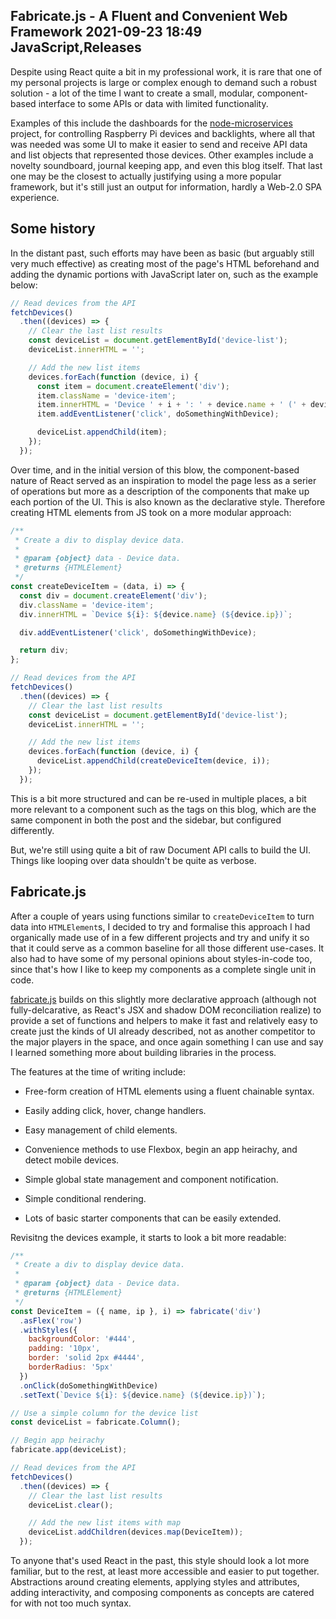 Fabricate.js - A Fluent and Convenient Web Framework
2021-09-23 18:49
JavaScript,Releases
---

Despite using React quite a bit in my professional work, it is rare that one of
my personal projects is large or complex enough to demand such a robust
solution - a lot of the time I want to create a small, modular, component-based
interface to some APIs or data with limited functionality.

Examples of this include the dashboards for the
[node-microservices](https://github.com/c-d-lewis/node-microservices) project,
for controlling Raspberry Pi devices and backlights, where all that was needed
was some UI to make it easier to send and receive API data and list objects that
represented those devices. Other examples include a novelty soundboard, journal
keeping app, and even this blog itself. That last one may be the closest to
actually justifying using a more popular framework, but it's still just an
output for information, hardly a Web-2.0 SPA experience.

## Some history

In the distant past, such efforts may have been as basic (but arguably still
very much effective) as creating most of the page's HTML beforehand and adding
the dynamic portions with JavaScript later on, such as the example below:

```js
// Read devices from the API
fetchDevices()
  .then((devices) => {
    // Clear the last list results
    const deviceList = document.getElementById('device-list');
    deviceList.innerHTML = '';

    // Add the new list items
    devices.forEach(function (device, i) {
      const item = document.createElement('div');
      item.className = 'device-item';
      item.innerHTML = 'Device ' + i + ': ' + device.name + ' (' + device.ip + ')';
      item.addEventListener('click', doSomethingWithDevice);

      deviceList.appendChild(item);
    });
  });
```

Over time, and in the initial version of this blow, the component-based nature
of React served as an inspiration to model the page less as a serier of
operations but more as a description of the components that make up each portion
of the UI. This is also known as the declarative style. Therefore creating HTML
elements from JS took on a more modular approach:

```js
/**
 * Create a div to display device data.
 *
 * @param {object} data - Device data.
 * @returns {HTMLElement}
 */
const createDeviceItem = (data, i) => {
  const div = document.createElement('div');
  div.className = 'device-item';
  div.innerHTML = `Device ${i}: ${device.name} (${device.ip})`;

  div.addEventListener('click', doSomethingWithDevice);

  return div;
};

// Read devices from the API
fetchDevices()
  .then((devices) => {
    // Clear the last list results
    const deviceList = document.getElementById('device-list');
    deviceList.innerHTML = '';

    // Add the new list items
    devices.forEach(function (device, i) {
      deviceList.appendChild(createDeviceItem(device, i));
    });
  });
```

This is a bit more structured and can be re-used in multiple places, a bit more
relevant to a component such as the tags on this blog, which are the same
component in both the post and the sidebar, but configured differently.

But, we're still using quite a bit of raw Document API calls to build the UI.
Things like looping over data shouldn't be quite as verbose.

## Fabricate.js

After a couple of years using functions similar to <code>createDeviceItem</code>
to turn data into <code>HTMLElement</code>s, I decided to try and formalise this
approach I had organically made use of in a few different projects and try and
unify it so that it could serve as a common baseline for all those different
use-cases. It also had to have some of my personal opinions about styles-in-code
too, since that's how I like to keep my components as a complete single unit in
code.

[fabricate.js](https://github.com/c-d-lewis/fabricate.js) builds on this
slightly more declarative approach (although not fully-delcarative, as React's
JSX and shadow DOM reconciliation realize) to provide a set of functions and
helpers to make it fast and relatively easy to create just the kinds of UI
already described, not as another competitor to the major players in the space,
and once again something I can use and say I learned something more about
building libraries in the process.

The features at the time of writing include:

- Free-form creation of HTML elements using a fluent chainable syntax.

- Easily adding click, hover, change handlers.

- Easy management of child elements.

- Convenience methods to use Flexbox, begin an app heirachy, and detect mobile devices.

- Simple global state management and component notification.

- Simple conditional rendering.

- Lots of basic starter components that can be easily extended.

Revisitng the devices example, it starts to look a bit more readable:

```js
/**
 * Create a div to display device data.
 *
 * @param {object} data - Device data.
 * @returns {HTMLElement}
 */
const DeviceItem = ({ name, ip }, i) => fabricate('div')
  .asFlex('row')
  .withStyles({
    backgroundColor: '#444',
    padding: '10px',
    border: 'solid 2px #4444',
    borderRadius: '5px'
  })
  .onClick(doSomethingWithDevice)
  .setText(`Device ${i}: ${device.name} (${device.ip})`);

// Use a simple column for the device list
const deviceList = fabricate.Column();

// Begin app heirachy
fabricate.app(deviceList);

// Read devices from the API
fetchDevices()
  .then((devices) => {
    // Clear the last list results
    deviceList.clear();

    // Add the new list items with map
    deviceList.addChildren(devices.map(DeviceItem));
  });

```

To anyone that's used React in the past, this style should look a lot more
familiar, but to the rest, at least more accessible and easier to put together.
Abstractions around creating elements, applying styles and attributes, adding
interactivity, and composing components as concepts are catered for with not
too much syntax.
